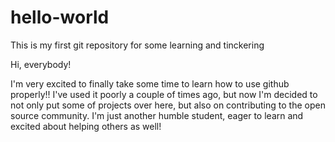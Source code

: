 # hello-world
This is my first git repository for some learning and tinckering

Hi, everybody!

I'm very excited to finally take some time to learn how to use github properly!!
I've used it poorly a couple of times ago, but now I'm decided to not only put some of projects over here, but also on contributing to the open source community.
I'm just another humble student, eager to learn and excited about helping others as well!
